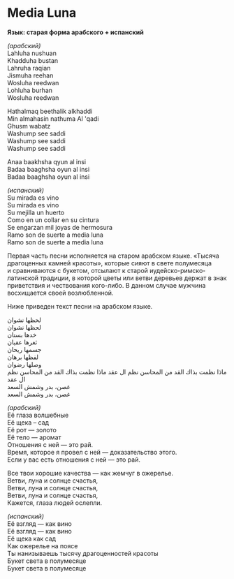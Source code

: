 <div>

# Media Luna

**Язык: старая форма арабского + испанский**

</div>

<div>

*(арабский)*  
Lahluha nushuan  
Khadduha bustan  
Lahruha raqian  
Jismuha reehan  
Wosluha reedwan  
Lohluha burhan  
Wosluha reedwan

Hathalmaq beethalik alkhaddi  
Min almahasin nathuma Al 'qadi  
Ghusm wabatz  
Washump see saddi  
Washump see saddi  
Washump see saddi

Anaa baakhsha qyun al insi  
Badaa baaghsha oyun al insi  
Badaa baaghsha oyun al insi

*(испанский)*  
Su mirada es vino  
Su mirada es vino  
Su mejilla un huerto  
Como en un collar en su cintura  
Se engarzan mil joyas de hermosura  
Ramo son de suerte a media luna  
Ramo son de suerte a media luna

</div>

<div>

Первая часть песни исполняется на старом арабском языке. «Тысяча драгоценных камней красоты», которые сияют в свете полумесяца и сравниваются с букетом, отсылают к старой иудейско-римско-латинской традиции, в которой цветы или ветви деревьев держат в знак приветствия и чествования кого-либо. В данном случае мужчина восхищается своей возлюбленной.

Ниже приведен текст песни на арабском языке.

لحظها نشوان  
لحظها نشوان  
خدها بستان  
ثغرها عقيان  
جسمها ريحان  
لفظها برهان  
وصلها رضوان  
ماذا نظمت بذاك القد من المحاسن نظم ال عقد ماذا نظمت بذاك القد من المحاسن نظم ال عقد  
غصن، بدر وشمش السعد  
غصن، بدر وشمش السعد

</div>

<div>
</div>

<div>

*(арабский)*  
Её глаза волшебные  
Её щека – сад  
Её рот — золото  
Её тело — аромат  
Отношения с ней — это рай.  
Время, которое я провел с ней — доказательство этого.  
Если у вас есть отношения с ней — это рай.

Все твои хорошие качества — как жемчуг в ожерелье.  
Ветви, луна и солнце счастья,  
Ветви, луна и солнце счастья,  
Ветви, луна и солнце счастья,  
Кажется, глаза людей ослепли.

*(испанский)*  
Её взгляд — как вино  
Её взгляд — как вино  
Её щека как сад  
Как ожерелье на поясе  
Ты нанизываешь тысячу драгоценностей красоты  
Букет света в полумесяце  
Букет света в полумесяце

</div>
